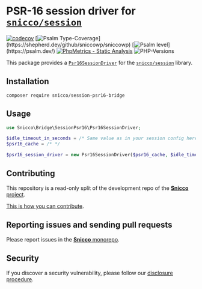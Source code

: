 # PSR-16 session driver for [`snicco/session`](https://github.com/snicco/session)

[![codecov](https://img.shields.io/badge/Coverage-100%25-success
)](https://codecov.io/gh/sniccowp/sniccowp)
[![Psalm Type-Coverage](https://shepherd.dev/github/sniccowp/sniccowp/coverage.svg?)](https://shepherd.dev/github/sniccowp/sniccowp)
[![Psalm level](https://shepherd.dev/github/sniccowp/sniccowp/level.svg?)](https://psalm.dev/)
[![PhpMetrics - Static Analysis](https://img.shields.io/badge/PhpMetrics-Static_Analysis-2ea44f)](https://sniccowp.github.io/sniccowp/phpmetrics/SessionPsr16Bridge/index.html)
![PHP-Versions](https://img.shields.io/badge/PHP-%5E7.4%7C%5E8.0%7C%5E8.1-blue)

This package provides a [`Psr16SessionDriver`](src/Psr16SessionDriver.php) for
the [`snicco/session`](https://github.com/snicco/session) library.

## Installation

```shell
composer require snicco/session-psr16-bridge
```

## Usage

```php
use Snicco\Bridge\SessionPsr16\Psr16SessionDriver;

$idle_timeout_in_seconds = /* Same value as in your session config here */
$psr16_cache = /* */

$psr16_session_driver = new Psr16SessionDriver($psr16_cache, $idle_timeout_in_seconds);
```


## Contributing

This repository is a read-only split of the development repo of the
[**Snicco** project](https://github.com/snicco/snicco).

[This is how you can contribute](https://github.com/snicco/snicco/blob/master/CONTRIBUTING.md).

## Reporting issues and sending pull requests

Please report issues in the
[**Snicco** monorepo](https://github.com/snicco/snicco/blob/master/CONTRIBUTING.md##using-the-issue-tracker).

## Security

If you discover a security vulnerability, please follow
our [disclosure procedure](https://github.com/snicco/snicco/blob/master/SECURITY.md).
